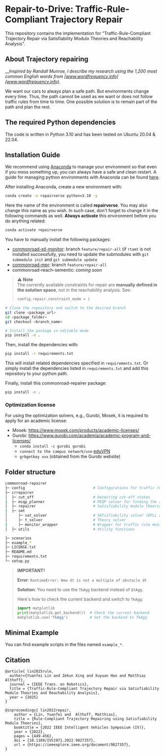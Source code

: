 # Repair-to-Drive: Traffic-Rule-Compliant Trajectory Repair

This repository contains the implementation for "Traffic-Rule-Compliant Trajectory Repair via Satisfiability Modulo Theories and Reachability Analysis".
## About Trajectory repairing

___Inspired by Randall Munroe, I describe my research using the 1,200 most common English words from [www.wordfrequency.info](www.wordfrequency.info)._

We want our cars to always plan a safe path. But environments change every time. Thus, the path cannot be used as we want or does not follow traffic rules from time to time. One possible solution is to remain part of the path and plan the rest.

## The required Python dependencies

The code is written in Python 3.10 and has been tested on Ubuntu 20.04 & 22.04.

## Installation Guide

We recommend using [Anaconda](https://www.anaconda.com/) to manage your environment so that even if you mess something up, you can always have a safe and clean restart. A guide for managing python environments with Anaconda can be found [here](https://conda.io/projects/conda/en/latest/user-guide/tasks/manage-environments.html).

After installing Anaconda, create a new environment with:

``` sh
conda create -n repairverse python=3.10 -y
```

Here the name of the environment is called **repairverse**. You may also change this name as you wish. In such case, don't forget to change it in the following commands as well. **Always activate** this environment before you do anything related:

```sh
conda activate repairverse
```

You have to manually install the following packages:

* [commonroad-stl-monitor](https://github.com/CommonRoad/commonroad-stl-monitor): branch `feature/repair-all`
  (if `rtamt` is not installed successfully, you need to update the submodules with `git submodule init` and `git submodule update`
* [commonroad-mpr](https://github.com/CommonRoad/commonroad-mpr): branch `feature/repair-all`
* commonroad-reach-sementic: *coming soon*
> ⚠️ **Note**  
> The currently available constraints for repair are **manually defined in the solution space**, not in the reachability analysis. See:  
> ```python
> config.repair.constraint_mode = 1
> ```
```sh
# Clone the repository and switch to the desired branch
git clone <package_url>
cd <package_folder>
git checkout <branch_name>

# Install the package in editable mode
pip install -e .
```

Then, install the dependencies with:

```sh
pip install -r requirements.txt
```

This will install related dependencies specified in `requirements.txt`. Or simply install the dependencies listed in `requirements.txt` and add this repository to your python path.

Finally, install this commonroad-repairer package:

```sh
pip install -e .
```

### Optimization license

For using the optimization solvers, e.g., Gurobi, Mosek, it is required to apply for an academic license:

* Mosek: <https://www.mosek.com/products/academic-licenses/>
* Gurobi: <https://www.gurobi.com/academia/academic-program-and-licenses/>
  * `conda install -c gurobi gurobi`
  * `connect to the campus network/use` [eduVPN](https://docs.eduvpn.org/client/linux/installation.html)
  * `grbgetkey xxx` (obtained from the Gurobi website)

## Folder structure

```sh
commonroad-repairer 
├─ config                               # Configurations for traffic rules and QP planner                                        
├─ crrepairer
│  ├─ cut_off                           # Detecting cut-off states 
|  ├─ miqp_planner                      # MIQP solver for finding the repaired trajectories.                           
│  ├─ repairer                          # Satisfiability modulo theories-based trajectory repairer
|  ├─ smt 
│     ├─ sat_solver                     # SATisfiability solver (DPLL algorirthm-based)
│     ├─ t_solver                       # Theory solver
|     ├─ monitor_wrapper                # Wrapper for traffic rule monitor
│  ├─ utils                             # Utility functions

├─ scenarios
├─ example_*
├─ LICENSE.txt                                       
├─ README.md   
├─ requirements.txt
└─ setup.py                                      
```

> **IMPORTANT!**
>
> **Error**: `RuntimeError: New dt is not a multiple of obstacle dt`
> 
> **Solution**: You need to use the `TkAgg` backend instead of `QtAgg`.
> 
> Here's how to check the current backend and switch to `TkAgg`:
> ```python
> import matplotlib
> print(matplotlib.get_backend())  # Check the current backend
> matplotlib.use('TkAgg')          # Set the backend to TkAgg
> ```

## Minimal Example

You can find example scripts in the files named `example_*`.

## Citation

```text
@article{ lin2025rule,
  author={Yuanfei Lin and Zekun Xing and Xuyuan Han and Matthias Althoff},
  journal = {IEEE Trans. on Robotics},
  title = {Traffic-Rule-Compliant Trajectory Repair via Satisfiability Modulo Theories and Reachability Analysis},
  year = {2025}
}
```
```text
@inproceedings{ lin2022repair,
    author = {Lin, Yuanfei and  Althoff, Matthias},
    title = {Rule-Compliant Trajectory Repairing using Satisfiability Modulo Theories},
    booktitle = {2022 IEEE Intelligent Vehicles Symposium (IV)},
    year = {2022},
    pages = {449-456},
    doi = {10.1109/IV51971.2022.9827357},
    url = {https://ieeexplore.ieee.org/document/9827357},
}
```
